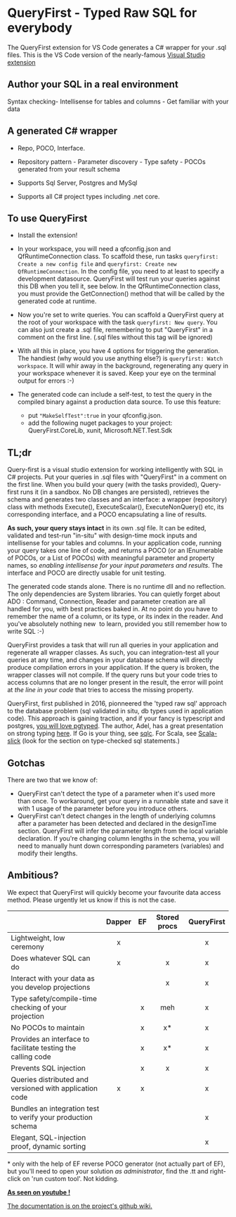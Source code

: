 # QueryFirst - Typed Raw SQL for everybody

The QueryFirst extension for VS Code generates a C# wrapper for your .sql files. This is the VS Code version of the nearly-famous [Visual Studio extension](https://marketplace.visualstudio.com/items?itemName=bbsimonbb.QueryFirst&ssr=false#overview)

## Author your SQL in a real environment

 Syntax checking- Intellisense for tables and columns - Get familiar with your data

## A generated C# wrapper

- Repo, POCO, Interface.
- Repository pattern - Parameter discovery - Type safety - POCOs generated from your result schema

- Supports Sql Server, Postgres and MySql
- Supports all C# project types including .net core.

## To use QueryFirst

- Install the extension!
- In your workspace, you will need a qfconfig.json and QfRuntimeConnection class. To scaffold these, run tasks `queryfirst: Create a new config file`
 and `queryfirst: Create new QfRuntimeConnection`. In the config file, you need to at least to specify a development datasource. QueryFirst will test run your queries against this DB when you tell it, see below. In the QfRuntimeConnection class, you must provide the GetConnection()  method that will be called by the generated code at runtime.

- Now you're set to write queries. You can scaffold a QueryFirst query at the root of your workspace with the task `queryfirst: New query`. You can also just create a .sql file, remembering to put "QueryFirst" in a comment on the first line. (.sql files without this tag will be ignored)

- With all this in place, you have 4 options for triggering the generation. The handiest (why would you use anything else?) is `queryfirst: Watch workspace`. It will whir away in the background, regenerating any query in your workspace whenever it is saved. Keep your eye on the terminal output for errors :-)

- The generated code can include a self-test, to test the query in the compiled binary against a production data source. To use this feature:
  - put `"MakeSelfTest":true` in your qfconfig.json.
  - add the following nuget packages to your project: QueryFirst.CoreLib, xunit, Microsoft.NET.Test.Sdk

## TL;dr

Query-first is a visual studio extension for working intelligently with SQL in C# projects. Put your queries in .sql files with "QueryFirst" in a comment on the first line. When you build your query (with the tasks provided), Query-first runs it (in a sandbox. No DB changes are persisted), retrieves the schema and generates two classes and an interface: a wrapper (repository) class with methods Execute(), ExecuteScalar(), ExecuteNonQuery() etc, its corresponding interface, and a POCO encapsulating a line of results.

**As such, your query stays intact** in its own .sql file. It can be edited, validated and test-run "in-situ" with design-time mock inputs and intellisense for your tables and columns. In your application code, running your query takes one line of code, and returns a POCO (or an IEnumerable of POCOs, or a List of POCOs) with meaningful parameter and property names, so _enabling intellisense for your input parameters and results_. The interface and POCO are directly usable for unit testing.

The generated code stands alone. There is no runtime dll and no reflection. The only dependencies are System libraries. You can quietly forget about ADO : Command, Connection, Reader and parameter creation are all handled for you, with best practices baked in. At no point do you have to remember the name of a column, or its type, or its index in the reader. And you've absolutely nothing new  to learn, provided you still remember how to write SQL :-)

QueryFirst provides a task that will run all queries in your application and regenerate all wrapper classes. As such, you can integration-test all your queries at any time, and changes in your database schema will directly produce compilation errors in your application. If the query is broken, the wrapper classes will not compile. If the query runs but your code tries to access columns that are no longer present in the result, the error will point at _the line in your code_ that tries to access the missing property.

QueryFirst, first published in 2016, pionneered the 'typed raw sql' approach to the database problem (sql validated in situ, db types used in application code). This approach is gaining traction, and if your fancy is typescript and postgres, [you will love pgtyped](https://github.com/adelsz/pgtyped). The author, Adel, has a great presentation on strong typing [here](https://www.slideshare.net/OdessaJSConf/strongly-typed-web-applications-by-adel-salakh). If Go is your thing, see [sqlc](https://github.com/kyleconroy/sqlc). For Scala, see [Scala-slick](http://scala-slick.org/doc/3.0.0/sql.html#type-checked-sql-statements) (look for the section on type-checked sql statements.)

## Gotchas

There are two that we know of:

- QueryFirst can't detect the type of a parameter when it's used more than once. To workaround, get your query in a runnable state and save it with 1 usage of the parameter before you introduce others.
- QueryFirst can't detect changes in the length of underlying columns after a parameter has been detected and declared in the designTime section. QueryFirst will infer the parameter length from the local variable declaration. If you're changing column lengths in the schema, you will need to manually hunt down corresponding parameters (variables) and modify their lengths.

## Ambitious?

We expect that QueryFirst will quickly become your favourite data access method. Please urgently let us know if this is not the case.

|                                                       |Dapper|EF|Stored procs|QueryFirst|
|:-------------------------------------|:-------:|:-:|:--------------:|:---------:|
| Lightweight, low ceremony |x|||x|
| Does whatever SQL can do |x||x|x|
| Interact with your data as you develop projections |||x|x|
| Type safety/compile-time checking of your projection ||x|meh|x|
| No POCOs to maintain ||x|x*|x|
| Provides an interface to facilitate testing the calling code ||x|x*|x|
| Prevents SQL injection ||x|x|x|
| Queries distributed and versioned with application code |x|x||x|
| Bundles an integration test to verify your production schema ||||x|
| Elegant, SQL-injection proof, dynamic sorting ||||x|

\* only with the help of EF reverse POCO generator (not actually part of EF), but you'll need to open your solution _as administrator_, find the .tt and right-click on 'run custom tool'. Not kidding.







**[As seen on youtube !](http://geniusorfantasist.blogspot.fr/2017/02/the-tool-in-action.html)**

[The documentation is on the project's github wiki.](https://github.com/bbsimonbb/query-first/wiki)
